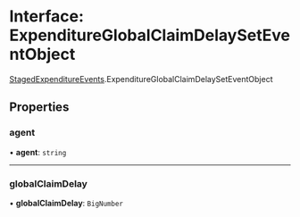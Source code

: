 # Interface: ExpenditureGlobalClaimDelaySetEventObject

[StagedExpenditureEvents](../modules/StagedExpenditureEvents.md).ExpenditureGlobalClaimDelaySetEventObject

## Properties

### agent

• **agent**: `string`

___

### globalClaimDelay

• **globalClaimDelay**: `BigNumber`
